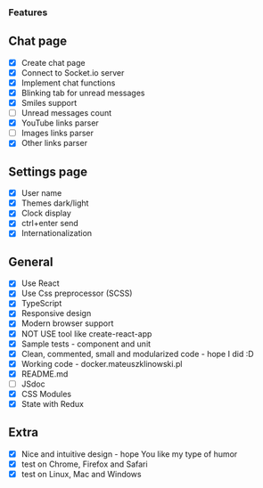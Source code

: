 ### Features

## Chat page
- [x] Create chat page
- [x] Connect to Socket.io server
- [x] Implement chat functions
- [x] Blinking tab for unread messages
- [x] Smiles support
- [ ] Unread messages count
- [x] YouTube links parser
- [ ] Images links parser
- [x] Other links parser

## Settings page
- [x] User name
- [x] Themes dark/light
- [x] Clock display
- [x] ctrl+enter send
- [x] Internationalization

## General
- [x] Use React
- [x] Use Css preprocessor (SCSS)
- [x] TypeScript
- [x] Responsive design
- [x] Modern browser support
- [x] NOT USE tool like create-react-app
- [x] Sample tests - component and unit
- [x] Clean, commented, small and modularized code - hope I did :D
- [x] Working code - docker.mateuszklinowski.pl
- [x] README.md
- [ ] JSdoc
- [x] CSS Modules
- [x] State with Redux

## Extra
- [x] Nice and intuitive design - hope You like my type of humor
- [x] test on Chrome, Firefox and Safari
- [x] test on Linux, Mac and Windows
